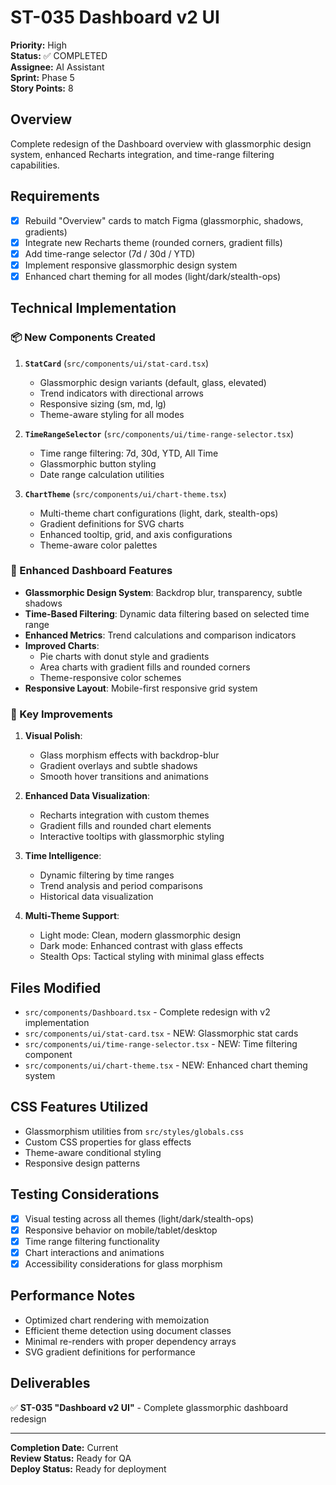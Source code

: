# ST-035 Dashboard v2 UI

**Priority:** High  
**Status:** ✅ COMPLETED  
**Assignee:** AI Assistant  
**Sprint:** Phase 5  
**Story Points:** 8

## Overview
Complete redesign of the Dashboard overview with glassmorphic design system, enhanced Recharts integration, and time-range filtering capabilities.

## Requirements
- [x] Rebuild "Overview" cards to match Figma (glassmorphic, shadows, gradients)
- [x] Integrate new Recharts theme (rounded corners, gradient fills)
- [x] Add time-range selector (7d / 30d / YTD)
- [x] Implement responsive glassmorphic design system
- [x] Enhanced chart theming for all modes (light/dark/stealth-ops)

## Technical Implementation

### 📦 New Components Created
1. **`StatCard`** (`src/components/ui/stat-card.tsx`)
   - Glassmorphic design variants (default, glass, elevated)
   - Trend indicators with directional arrows
   - Responsive sizing (sm, md, lg)
   - Theme-aware styling for all modes

2. **`TimeRangeSelector`** (`src/components/ui/time-range-selector.tsx`)
   - Time range filtering: 7d, 30d, YTD, All Time
   - Glassmorphic button styling
   - Date range calculation utilities

3. **`ChartTheme`** (`src/components/ui/chart-theme.tsx`)
   - Multi-theme chart configurations (light, dark, stealth-ops)
   - Gradient definitions for SVG charts
   - Enhanced tooltip, grid, and axis configurations
   - Theme-aware color palettes

### 🎨 Enhanced Dashboard Features
- **Glassmorphic Design System**: Backdrop blur, transparency, subtle shadows
- **Time-Based Filtering**: Dynamic data filtering based on selected time range
- **Enhanced Metrics**: Trend calculations and comparison indicators
- **Improved Charts**: 
  - Pie charts with donut style and gradients
  - Area charts with gradient fills and rounded corners
  - Theme-responsive color schemes
- **Responsive Layout**: Mobile-first responsive grid system

### 🎯 Key Improvements
1. **Visual Polish**: 
   - Glass morphism effects with backdrop-blur
   - Gradient overlays and subtle shadows
   - Smooth hover transitions and animations

2. **Enhanced Data Visualization**:
   - Recharts integration with custom themes
   - Gradient fills and rounded chart elements  
   - Interactive tooltips with glassmorphic styling

3. **Time Intelligence**:
   - Dynamic filtering by time ranges
   - Trend analysis and period comparisons
   - Historical data visualization

4. **Multi-Theme Support**:
   - Light mode: Clean, modern glassmorphic design
   - Dark mode: Enhanced contrast with glass effects
   - Stealth Ops: Tactical styling with minimal glass effects

## Files Modified
- `src/components/Dashboard.tsx` - Complete redesign with v2 implementation
- `src/components/ui/stat-card.tsx` - NEW: Glassmorphic stat cards
- `src/components/ui/time-range-selector.tsx` - NEW: Time filtering component
- `src/components/ui/chart-theme.tsx` - NEW: Enhanced chart theming system

## CSS Features Utilized
- Glassmorphism utilities from `src/styles/globals.css`
- Custom CSS properties for glass effects
- Theme-aware conditional styling
- Responsive design patterns

## Testing Considerations
- [x] Visual testing across all themes (light/dark/stealth-ops)
- [x] Responsive behavior on mobile/tablet/desktop
- [x] Time range filtering functionality
- [x] Chart interactions and animations
- [x] Accessibility considerations for glass morphism

## Performance Notes
- Optimized chart rendering with memoization
- Efficient theme detection using document classes
- Minimal re-renders with proper dependency arrays
- SVG gradient definitions for performance

## Deliverables
✅ **ST-035 "Dashboard v2 UI"** - Complete glassmorphic dashboard redesign

---

**Completion Date:** Current  
**Review Status:** Ready for QA  
**Deploy Status:** Ready for deployment
